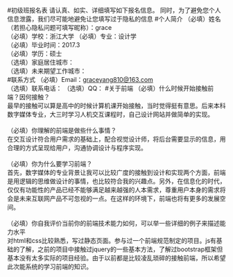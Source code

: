 #初级班报名表
请认真、如实、详细填写如下报名信息。 同时，为了避免您个人信息泄露，我们尽可能地避免让您填写过于隐私的信息
#个人简介
（必填）姓名（若担心隐私问题可填写昵称）：grace <br>
（必填）学校：浙江大学 （必填）专业：设计学 <br>
（必填）毕业时间：2017.3 <br>
（必填）学历：硕士 <br>
（选填）家庭居住城市： <br>
（选填）未来期望工作城市：<br>
#联系方式
（必填）Email：graceyang810@163.com <br>
（选填）联系电话： （选填）QQ：
#关于前端
（必填）什么时候开始接触前端？因何接触？<br>
最早的接触可以算是高中的时候计算机课开始接触，当时觉得挺有意思。后来本科数字媒体专业，大三时学习人机交互课程时，自己设计网站并做简单的实现。<br><br>
（必填）你理解的前端是做些什么事情？<br>
在交互设计符合用户需求的基础上，配合视觉设计师，将后台需要显示的信息，用合理的方式呈现给用户，沟通协调设计与程序实现。<br><br>
（必填）你为什么要学习前端？<br>
首先，数字媒体的专业背景让我可以比较广度的接触到设计和实现两个方面，前端是用逻辑的思维做设计的事情，也比较符合我的兴趣点。另外，在信息化的时代，仅仅有功能性的产品已经不能够满足越来越强的人本需求，尊重用户本身的需求将会是未来互联网产品不可忽视的一点。在这样的环境下，前端也将有更多的发展空间。<br><br>
（必填）你自我评价当前你的前端技术能力如何，可以举一些详细的例子来描述能力水平<br>
对html和css比较熟悉，写过静态页面。参与过一个前端规范制定的项目。js有基础的了解，之前的项目中接触过jquery的一些基本方法，了解过bootstrap框架但基本没有太多实际的项目经验。由于以前都是比较凌乱琐碎的接触前端，所以希望此次能系统的学习前端的知识。<br><br>
